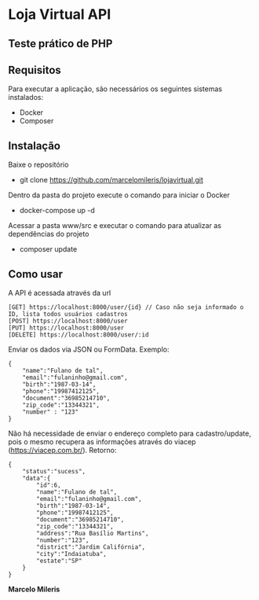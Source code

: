 # Loja Virtual API
## Teste prático de PHP

## Requisitos
Para executar a aplicação, são necessários os seguintes sistemas instalados:
- Docker
- Composer

## Instalação

Baixe o repositório
- git clone https://github.com/marcelomileris/lojavirtual.git

Dentro da pasta do projeto execute o comando para iniciar o Docker
- docker-compose up -d

Acessar a pasta www/src e executar o comando para atualizar as dependências do projeto
- composer update

## Como usar
A API é acessada através da url
~~~ 
[GET] https://localhost:8000/user/{id} // Caso não seja informado o ID, lista todos usuários cadastros
[POST] https://localhost:8000/user
[PUT] https://localhost:8000/user
[DELETE] https://localhost:8000/user/:id
~~~

Enviar os dados via JSON ou FormData. Exemplo:
~~~
{
    "name":"Fulano de tal",
    "email":"fulaninho@gmail.com",
    "birth":"1987-03-14",
    "phone":"19987412125",
    "document":"36985214710",
    "zip_code":"13344321",
    "number" : "123"
}
~~~
Não há necessidade de enviar o endereço completo para cadastro/update, pois o mesmo recupera as informações através do viacep (https://viacep.com.br/).
Retorno:
~~~
{
    "status":"sucess",
    "data":{
        "id":6,
        "name":"Fulano de tal",
        "email":"fulaninho@gmail.com",
        "birth":"1987-03-14",
        "phone":"19987412125",
        "document":"36985214710",
        "zip_code":"13344321",
        "address":"Rua Basílio Martins",
        "number":"123",
        "district":"Jardim Califórnia",
        "city":"Indaiatuba",
        "estate":"SP"
    }
}
~~~



**Marcelo Mileris**
